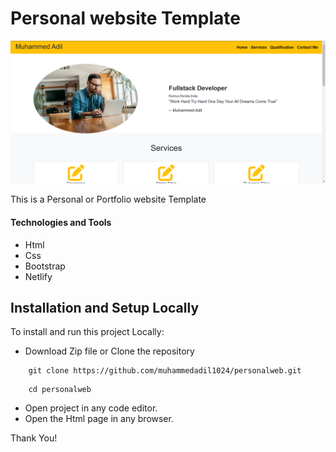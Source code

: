 # Personal website Template

![Demo App](/image/demo-personalweb.png)

This is a Personal or Portfolio website Template

#### Technologies and Tools

- Html
- Css
- Bootstrap
- Netlify

## Installation and Setup Locally

To install and run this project Locally: 

* Download Zip file or Clone the repository
```shell
    git clone https://github.com/muhammedadil1024/personalweb.git
```
```shell
    cd personalweb
```
* Open project in any code editor.
* Open the Html page in any browser.

Thank You!
